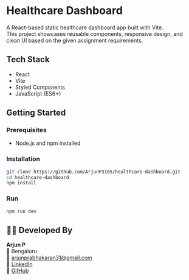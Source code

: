 # Healthcare Dashboard

A React-based static healthcare dashboard app built with Vite.  
This project showcases reusable components, responsive design, and clean UI based on the given assignment requirements.

## Tech Stack

- React
- Vite
- Styled Components
- JavaScript (ES6+)

## Getting Started

### Prerequisites

- Node.js and npm installed

### Installation

```bash
git clone https://github.com/ArjunP3105/healthcare-dashboard.git
cd healthcare-dashboard
npm install
```
### Run

```bash
npm run dev
```

## 👨‍💻 Developed By

**Arjun P**  
📍 Bengaluru  
📧 [arjunprabhakaran31@gmail.com](mailto:arjunprabhakaran31@gmail.com)  
🔗 [LinkedIn](https://www.linkedin.com/in/arjun-p-810a96318)  
🔗 [GitHub](https://github.com/ArjunP3105)
